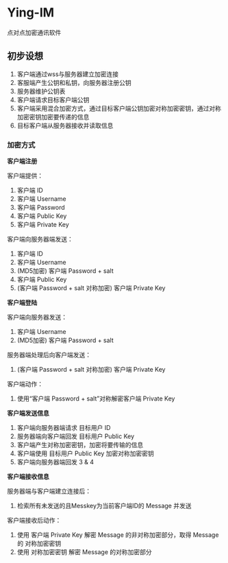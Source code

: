 # Ying-IM
点对点加密通讯软件

## 初步设想

1. 客户端通过wss与服务器建立加密连接  
2. 客服端产生公钥和私钥，向服务器注册公钥  
3. 服务器维护公钥表  
4. 客户端请求目标客户端公钥  
5. 客户端采用混合加密方式，通过目标客户端公钥加密对称加密密钥，通过对称加密密钥加密要传递的信息  
6. 目标客户端从服务器接收并读取信息  

### 加密方式

**客户端注册**  

客户端提供：  
1. 客户端 ID  
2. 客户端 Username  
3. 客户端 Password  
4. 客户端 Public Key  
5. 客户端 Private Key  

客户端向服务器端发送：  
1. 客户端 ID  
2. 客户端 Username  
3. (MD5加密) 客户端 Password + salt  
4. 客户端 Public Key  
5. (客户端 Password + salt 对称加密) 客户端 Private Key  

**客户端登陆**  

客户端向服务器发送：  
1. 客户端 Username  
2. (MD5加密) 客户端 Password + salt  

服务器端处理后向客户端发送：  
1. (客户端 Password + salt 对称加密) 客户端 Private Key  

客户端动作：  
1. 使用“客户端 Password + salt”对称解密客户端 Private Key  

**客户端发送信息**  

1. 客户端向服务器端请求 目标用户 ID  
2. 服务器端向客户端回发 目标用户 Public Key  
3. 客户端产生对称加密密钥，加密将要传输的信息  
4. 客户端使用 目标用户 Public Key 加密对称加密密钥  
5. 客户端向服务器端回发 3 & 4  

**客户端接收信息**  

服务器端与客户端建立连接后：  
1. 检索所有未发送的且Messkey为当前客户端ID的 Message 并发送  

客户端接收后动作：  
1. 使用 客户端 Private Key 解密 Message 的非对称加密部分，取得 Message 的 对称加密密钥  
2. 使用 对称加密密钥 解密 Message 的对称加密部分  
